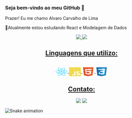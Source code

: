 ### Seja bem-vindo ao meu GitHub 👋

Prazer! Eu me chamo Alvaro Carvalho de Lima

📙Atualmente estou estudando React e Modelagem de Dados

<div align="center">
  <a href="https://github.com/Asano044">
  <img height="150em" src="https://github-readme-stats.vercel.app/api?username=Asano044&show_icons=true&theme=tokyonight&include_all_commits=true&count_private=true"/>
  <img height="150em" src="https://github-readme-stats.vercel.app/api/top-langs/?username=Asano044&layout=compact&langs_count=7&theme=tokyonight"/>
</div>

<h2 align="center">Linguagens que utilizo: </h2>

<div style="display: inline_block" align="center"><br>
  <img align="center" alt="Alv-React" height="30" width="40" src="https://raw.githubusercontent.com/devicons/devicon/master/icons/react/react-original.svg">
  <img align="center" alt="Alv-Js" height="30" width="40" src="https://raw.githubusercontent.com/devicons/devicon/master/icons/javascript/javascript-plain.svg">
  <img align="center" alt="Alv-HTML" height="30" width="40" src="https://raw.githubusercontent.com/devicons/devicon/master/icons/html5/html5-original.svg">
  <img align="center" alt="Alv-CSS" height="30" width="40" src="https://raw.githubusercontent.com/devicons/devicon/master/icons/css3/css3-original.svg">
</div>

<h2 align="center">Contato:</h2>

<div align="center">  
  <a href = "mailto:alvarocarv2004@gmail.com"><img src="https://img.shields.io/badge/-Gmail-%23333?style=for-the-badge&logo=gmail&logoColor=white" target="_blank"></a>
  <a href="https://www.linkedin.com/in/alvaro-carvalho-de-lima-82429a210/" target="_blank"><img src="https://img.shields.io/badge/-LinkedIn-%230077B5?style=for-the-badge&logo=linkedin&logoColor=white" target="_blank"></a>  
  </div>
  
![Snake animation](https://github.com/Asanoo044/Asano044/blob/output/github-contribution-grid-snake.svg)
